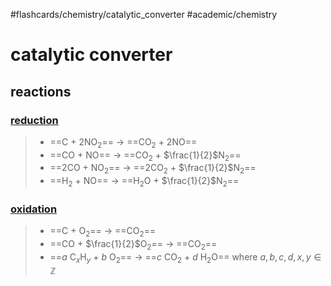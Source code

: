 #flashcards/chemistry/catalytic_converter #academic/chemistry

# catalytic converter

## reactions

### [reduction](reduction)
> - ==C + 2NO<sub>2</sub>== → ==CO<sub>2</sub> + 2NO==
> - ==CO + NO== → ==CO<sub>2</sub> + $\frac{1}{2}$N<sub>2</sub>==
> - ==2CO + NO<sub>2</sub>== → ==2CO<sub>2</sub> + $\frac{1}{2}$N<sub>2</sub>==
> - ==H<sub>2</sub> + NO== → ==H<sub>2</sub>O + $\frac{1}{2}$N<sub>2</sub>== <!--SR:!2022-04-28,23,250!2022-05-04,27,250!2022-04-27,22,250!2022-04-18,15,250!2022-05-02,26,250!2022-04-22,18,250!2022-04-15,1,230!2022-05-05,28,253-->

### [oxidation](oxidation)
> - ==C + O<sub>2</sub>== → ==CO<sub>2</sub>==
> - ==CO + $\frac{1}{2}$O<sub>2</sub>== → ==CO<sub>2</sub>==
> - ==$a\ \text{C}_x\text{H}_y\ +\ b\ \text{O}_2$== → ==$c\ \text{CO}_2\ +\ d\ \text{H}_2\text{O}$== where $a,b,c,d,x,y\in\mathbb{Z}$ <!--SR:!2022-05-15,36,270!2022-04-15,17,290!2022-05-15,34,270!2022-06-02,49,290!2022-05-02,24,233!2022-05-16,35,273-->
